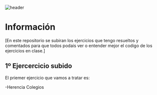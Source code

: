 ![header](https://capsule-render.vercel.app/api?type=waving&height=300&color=gradient&text=DAW)
# Información
[En este repositorio se subiran los ejercicios que tengo resueltos y comentados para que todos podais ver o entender mejor el codigo de los ejercicios en clase.]

## 1º Ejercercicio subido
 El priemer ejercicio que vamos a tratar es:

-Herencia Colegios


